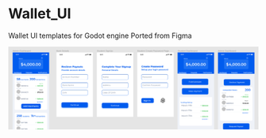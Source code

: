 # Wallet_UI
Wallet UI templates for Godot engine Ported from Figma

![Screenshot](https://github.com/Sam2much96/Wallet_UI/blob/main/UI_design_1.png)
